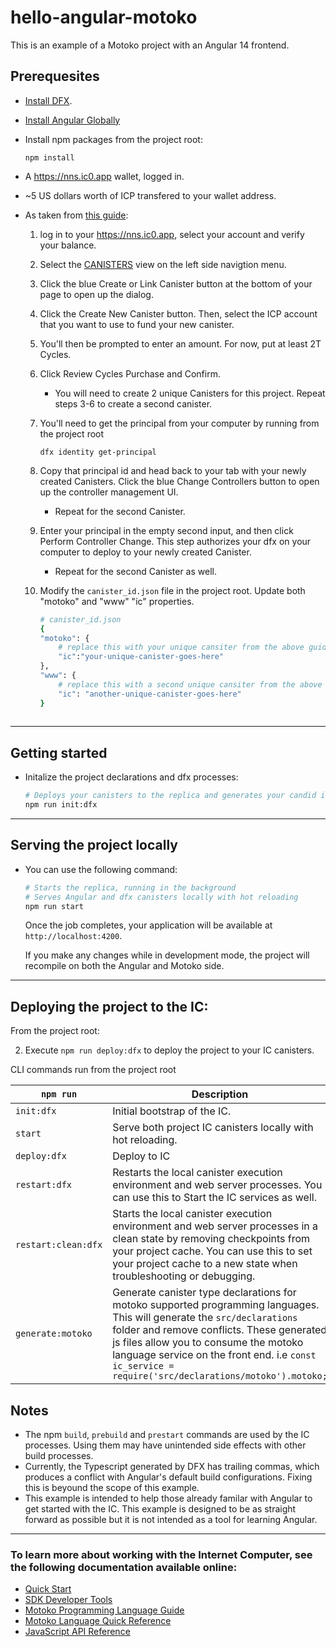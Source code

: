 # hello-angular-motoko
This is an example of a Motoko project with an Angular 14 frontend.

## Prerequesites
- [Install DFX](https://internetcomputer.org/docs/current/developer-docs/quickstart/local-quickstart).
- [Install Angular Globally](https://angular.io/guide/setup-local)
- Install npm packages from the project root:
    ```
    npm install
    ```
- A https://nns.ic0.app wallet, logged in.
- ~5 US dollars worth of ICP transfered to your wallet address.
- As taken from [this guide](https://kyle-peacock.com/blog/dfinity/your-first-canister): 
 
    1. log in to your https://nns.ic0.app, select your account and verify your balance.
    2. Select the [CANISTERS](https://nns.ic0.app/#/canisters) view on the left side navigtion menu. 
    3. Click the blue Create or Link Canister button at the bottom of your page to open up the dialog.
    4. Click the Create New Canister button. Then, select the ICP account that you want to use to fund your new canister.
    5. You'll then be prompted to enter an amount. For now, put at least 2T Cycles.
    6. Click Review Cycles Purchase and Confirm.
        * You will need to create 2 unique Canisters for this project. Repeat steps 3-6 to create a second canister. 
    7. You'll need to get the principal from your computer by running from the project root
        ```
        dfx identity get-principal
        ```
    8. Copy that principal id and head back to your tab with your newly created Canisters. Click the blue Change Controllers button to open up the controller management UI.
        * Repeat for the second Canister.
    9. Enter your principal in the empty second input, and then click Perform Controller Change. This step authorizes your dfx on your computer to deploy to your newly created Canister. 
        * Repeat for the second Canister as well.
    10. Modify the `canister_id.json` file in the project root. Update both "motoko" and "www" "ic" properties.
	 
        ```bash
        # canister_id.json
        {
        "motoko": {
            # replace this with your unique cansiter from the above guide
            "ic":"your-unique-canister-goes-here"
        },
        "www": {
            # replace this with a second unique cansiter from the above guide
            "ic": "another-unique-canister-goes-here"
        }
    
        ```
    

-----------
## Getting started




- Initalize the project declarations and dfx processes:
    ```Bash
    # Deploys your canisters to the replica and generates your candid interface
    npm run init:dfx
    ```

-----

## Serving the project locally
- You can use the following command:

    ```bash
    # Starts the replica, running in the background
    # Serves Angular and dfx canisters locally with hot reloading
    npm run start
    ```
    Once the job completes, your application will be available at `http://localhost:4200`.

    If you make any changes while in development mode, the project will recompile on both the Angular and Motoko side.

-----

## Deploying the project to the IC:
From the project root:

	
 2. Execute `npm run deploy:dfx` to deploy the project to your IC canisters.

CLI commands run from the project root

|         `npm run`       |Description                         
|----------------|-------------------------------
|`init:dfx`| Initial bootstrap of the IC.   
|`start`| Serve both project IC canisters locally with hot reloading.         
|`deploy:dfx`         |Deploy to IC           
|`restart:dfx`         |Restarts the local canister execution environment and web server processes. You can use this to Start the IC services as well.
|`restart:clean:dfx`|Starts the local canister execution environment and web server processes in a clean state by removing checkpoints from your project cache. You can use this to set your project cache to a new state when troubleshooting or debugging.|
|`generate:motoko`| Generate canister type declarations for motoko supported programming languages. This will generate the `src/declarations` folder and remove conflicts. These generated js files allow you to consume the motoko language service on the front end. i.e `const  ic_service = require('src/declarations/motoko').motoko;`

## Notes
- The npm `build`, `prebuild` and `prestart` commands are used by the IC processes. Using them may have unintended side effects with other build processes.
- Currently, the Typescript generated by DFX has trailing commas, which produces a conflict with Angular's default build configurations. Fixing this is beyound the scope of this example.
- This example is intended to help those already familar with Angular to get started with the IC. This example is designed to be as straight forward as possible but it is not intended as a tool for learning Angular.

-----

### To learn more about working with the Internet Computer, see the following documentation available online:

- [Quick Start](https://sdk.dfinity.org/docs/quickstart/quickstart-intro.html)
- [SDK Developer Tools](https://sdk.dfinity.org/docs/developers-guide/sdk-guide.html)
- [Motoko Programming Language Guide](https://sdk.dfinity.org/docs/language-guide/motoko.html)
- [Motoko Language Quick Reference](https://sdk.dfinity.org/docs/language-guide/language-manual.html)
- [JavaScript API Reference](https://erxue-5aaaa-aaaab-qaagq-cai.raw.ic0.app)


